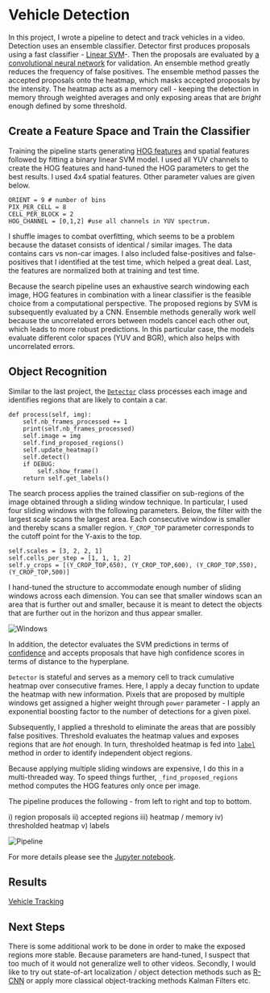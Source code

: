 # Vehicle Detection

In this project, I wrote a pipeline to detect and track vehicles in a video. Detection uses an ensemble classifier. Detector first produces proposals using a fast classifier - [Linear SVM](https://github.com/dzorlu/sdc/blob/master/vehicle_detection/src/train.py#L45)-. Then the proposals are evaluated by [a convolutional neural network](https://github.com/dzorlu/sdc/blob/master/vehicle_detection/src/train.py#L190) for validation. An ensemble method greatly reduces the frequency of false positives. The ensemble method passes the accepted proposals onto the heatmap, which masks accepted proposals by the intensity. The heatmap acts as a memory cell - keeping the detection in memory through weighted averages and only exposing areas that are _bright_ enough defined by some threshold.

## Create a Feature Space and Train the Classifier

Training the pipeline starts generating [HOG features](https://github.com/dzorlu/sdc/blob/master/vehicle_detection/src/preprocessing.py#L24) and spatial features followed by fitting a binary linear SVM model. I used all YUV channels to create the HOG features and hand-tuned the HOG parameters to get the best results. I used 4x4 spatial features. Other parameter values are given below.

```
ORIENT = 9 # number of bins
PIX_PER_CELL = 8
CELL_PER_BLOCK = 2
HOG_CHANNEL = [0,1,2] #use all channels in YUV spectrum.
```

I shuffle images to combat overfitting, which seems to be a problem because the dataset consists of identical / similar images. The data contains cars vs non-car images. I also included false-positives and false-positives that I identified at the test time, which helped a great deal. Last, the features are normalized both at training and test time.

Because the search pipeline uses an exhaustive search windowing each image, HOG features in combination with a linear classifier is the feasible choice from a computational perspective. The proposed regions by SVM is subsequently evaluated by a CNN. Ensemble methods generally work well because the uncorrelated errors between models cancel each other out, which leads to more robust predictions. In this particular case, the models evaluate different color spaces (YUV and BGR), which also helps with uncorrelated errors.

## Object Recognition

Similar to the last project, the [`Detector`](https://github.com/dzorlu/sdc/blob/master/vehicle_detection/src/search.py#L131) class processes each image and identifies regions that are likely to contain a car.

```
def process(self, img):
    self.nb_frames_processed += 1
    print(self.nb_frames_processed)
    self.image = img
    self.find_proposed_regions()
    self.update_heatmap()
    self.detect()
    if DEBUG:
        self.show_frame()
    return self.get_labels()
```

The search process applies the trained classifier on sub-regions of the image obtained through a sliding window technique. In particular, I used four sliding windows with the following parameters. Below, the filter with the largest scale scans the largest area. Each consecutive window is smaller and thereby scans a smaller region. `Y_CROP_TOP` parameter corresponds to the cutoff point for the Y-axis to the top.

```
self.scales = [3, 2, 2, 1]
self.cells_per_step = [1, 1, 1, 2]
self.y_crops = [(Y_CROP_TOP,650), (Y_CROP_TOP,600), (Y_CROP_TOP,550), (Y_CROP_TOP,500)]
```

I hand-tuned the structure to accommodate enough number of sliding windows across each dimension. You can see that smaller windows scan an area that is further out and smaller, because it is meant to detect the objects that are further out in the horizon and thus appear smaller.

![Windows](https://github.com/dzorlu/sdc/blob/master/vehicle_detection/images/Screen%20Shot%202017-03-17%20at%202.30.53%20PM.png)

In addition, the detector evaluates the SVM predictions in terms of [confidence](http://scikit-learn.org/stable/modules/generated/sklearn.svm.LinearSVC.html#sklearn.svm.LinearSVC.decision_function) and accepts proposals that have high confidence scores in terms of distance to the hyperplane.

`Detector` is stateful and serves as a memory cell to track cumulative heatmap over consecutive frames. Here, I apply a decay function to update the heatmap with new information. Pixels that are proposed by multiple windows get assigned a higher weight through `power` parameter - I apply an exponential boosting factor to the number of detections for a given pixel.

Subsequently, I applied a threshold to eliminate the areas that are possibly false positives. Threshold evaluates the heatmap values and exposes regions that are _hot_ enough.  In turn, thresholded heatmap is fed into [`label`](https://docs.scipy.org/doc/scipy-0.16.0/reference/generated/scipy.ndimage.measurements.label.html) method in order to identify independent object regions.

Because applying multiple sliding windows are expensive, I do this in a multi-threaded way. To speed things further, `_find_proposed_regions` method computes the HOG features only once per image.

The pipeline produces the following - from left to right and top to bottom.

  i) region proposals
  ii) accepted regions
  iii) heatmap / memory
  iv) thresholded heatmap
  v) labels

![Pipeline](https://github.com/dzorlu/sdc/blob/master/vehicle_detection/writeup_images/pipe.png)

For more details please see the [Jupyter notebook](https://github.com/dzorlu/sdc/blob/master/vehicle_detection/vehicle_detection.ipynb).

## Results

[Vehicle Tracking](https://youtu.be/mzUvJ4lDocc)

## Next Steps
There is some additional work to be done in order to make the exposed regions more stable. Because parameters are hand-tuned, I suspect that too much of it would not generalize well to other videos. Secondly, I would like to try out state-of-art localization / object detection methods such as [R-CNN](https://arxiv.org/abs/1504.08083) or apply more classical object-tracking methods Kalman Filters etc.
